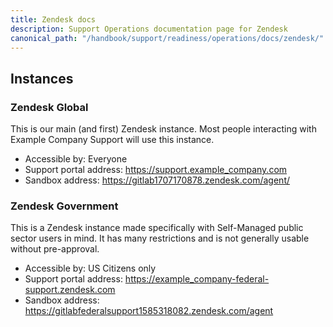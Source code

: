 ```yaml
---
title: Zendesk docs
description: Support Operations documentation page for Zendesk
canonical_path: "/handbook/support/readiness/operations/docs/zendesk/"
---
```


## Instances

### Zendesk Global

This is our main (and first) Zendesk instance. Most people interacting with
Example Company Support will use this instance.

- Accessible by: Everyone
- Support portal address: <https://support.example_company.com>
- Sandbox address: <https://gitlab1707170878.zendesk.com/agent/>

### Zendesk Government

This is a Zendesk instance made specifically with Self-Managed public sector
users in mind. It has many restrictions and is not generally usable without
pre-approval.

- Accessible by: US Citizens only
- Support portal address: <https://example_company-federal-support.zendesk.com>
- Sandbox address: <https://gitlabfederalsupport1585318082.zendesk.com/agent>
